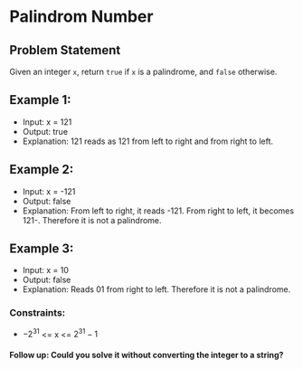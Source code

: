 # Palindrom Number


## Problem Statement
Given an integer `x`, return `true` if `x` is a 
palindrome, and `false` otherwise.
 

## Example 1:

- Input: x = 121
- Output: true
- Explanation: 121 reads as 121 from left to right and from right to left.

## Example 2:

- Input: x = -121
- Output: false
- Explanation: From left to right, it reads -121. From right to left, it becomes 121-. Therefore it is not a palindrome.

## Example 3:

- Input: x = 10
- Output: false
- Explanation: Reads 01 from right to left. Therefore it is not a palindrome.
 

### Constraints:

- $-2^31$ <= x <= $2^31 - 1$ 
 

#### Follow up: Could you solve it without converting the integer to a string?
